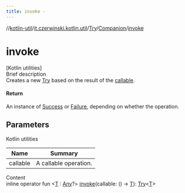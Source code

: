 ```yaml
---
title: invoke -
---
```

//[kotlin-util](../../../index.md)/[it.czerwinski.kotlin.util](../../index.md)/[Try](../index.md)/[Companion](index.md)/[invoke](invoke.md)



# invoke  
[Kotlin utilities]  
Brief description  
Creates a new [Try](../index.md) based on the result of the [callable]().  
  


#### Return  
An instance of [Success](../../-success/index.md) or [Failure](../../-failure/index.md), depending on whether the operation.  
  


## Parameters  
  
Kotlin utilities  
  
|  Name|  Summary| 
|---|---|
| callable| A callable operation.
  
  
Content  
inline operator fun <[T](invoke.md) : [Any](https://kotlinlang.org/api/latest/jvm/stdlib/kotlin/-any/index.html)?> [invoke](invoke.md)(callable: () -> [T](invoke.md)): [Try](../index.md)<[T](invoke.md)>  




